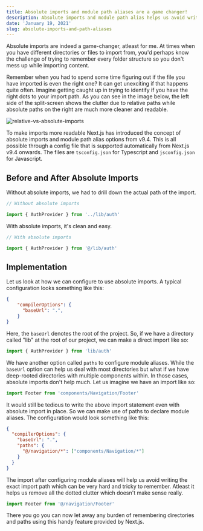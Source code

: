 ```yaml
---
title: Absolute imports and module path aliases are a game changer!
description: Absolute imports and module path alias helps us avoid writing the exact import path of a deeply-rooted component.
date: 'January 19, 2021'
slug: absolute-imports-and-path-aliases
---
```


Absolute imports are indeed a game-changer, atleast for me. At times when you have different directories or files to import from, you'd perhaps know the challenge of trying to remember every folder structure so you don't mess up while importing content.

Remember when you had to spend some time figuring out if the file you have imported is even the right one? It can get unexciting if that happens quite often. Imagine getting caught up in trying to identify if you have the right dots to your import path. As you can see in the image below, the left side of the split-screen shows the clutter due to relative paths while absolute paths on the right are much more cleaner and readable.

<img src="/blog/absolute-import/relative-vs-absolute.png" alt="relative-vs-absolute-imports" />

To make imports more readable Next.js has introduced the concept of absolute imports and module path alias options from v9.4. This is all possible through a config file that is supported automatically from Next.js v9.4 onwards. The files are `tsconfig.json` for Typescript and `jsconfig.json` for Javascript.

## Before and After Absolute Imports

Without absolute imports, we had to drill down the actual path of the import.

```js
// Without absolute imports

import { AuthProvider } from '../lib/auth'
```

<!-- SOME CHANGE REQUIRED -->

With absolute imports, it's clean and easy.

```js
// With absolute imports

import { AuthProvider } from '@/lib/auth'
```

## Implementation

Let us look at how we can configure to use absolute imports. A typical configuration looks something like this:

```js:jsconfig.json/tsconfig.json
{
    "compilerOptions": {
      "baseUrl": ".",
    }
}
```

Here, the `baseUrl` denotes the root of the project. So, if we have a directory called "lib" at the root of our project, we can make a direct import like so:

```js
import { AuthProvider } from 'lib/auth'
```

We have another option called `paths` to configure module aliases. While the `baseUrl` option can help us deal with most directories but what if we have deep-rooted directories with multiple components within. In those cases, absolute imports don't help much. Let us imagine we have an import like so:

```js
import Footer from 'components/Navigation/Footer'
```

It would still be tedious to write the above import statement even with absolute import in place. So we can make use of paths to declare module aliases. The configuration would look something like this:

```js:jsconfig.json/tsconfig.json
{
  "compilerOptions": {
    "baseUrl": ".",
    "paths": {
      "@/navigation/*": ["components/Navigation/*"]
    }
  }
}
```

The import after configuring module aliases will help us avoid writing the exact import path which can be very hard and tricky to remember. Atleast it helps us remove all the dotted clutter which doesn't make sense really.

```js
import Footer from '@/navigation/Footer'
```

There you go you can now let away any burden of remembering directories and paths using this handy feature provided by Next.js.
